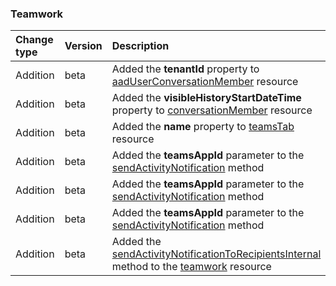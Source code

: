 ### Teamwork

| **Change type** | **Version** | **Description** |
|:---|:---|:---|
|Addition|beta|Added the **tenantId** property to [aadUserConversationMember](https://docs.microsoft.com/en-us/graph/api/resources/aadUserConversationMember?view=graph-rest-beta) resource|
|Addition|beta|Added the **visibleHistoryStartDateTime** property to [conversationMember](https://docs.microsoft.com/en-us/graph/api/resources/conversationMember?view=graph-rest-beta) resource|
|Addition|beta|Added the **name** property to [teamsTab](https://docs.microsoft.com/en-us/graph/api/resources/teamsTab?view=graph-rest-beta) resource|
|Addition|beta|Added the **teamsAppId** parameter to the [sendActivityNotification](https://docs.microsoft.com/en-us/graph/api/team-sendActivityNotification?view=graph-rest-beta) method|
|Addition|beta|Added the **teamsAppId** parameter to the [sendActivityNotification](https://docs.microsoft.com/en-us/graph/api/chat-sendActivityNotification?view=graph-rest-beta) method|
|Addition|beta|Added the **teamsAppId** parameter to the [sendActivityNotification](https://docs.microsoft.com/en-us/graph/api/userTeamwork-sendActivityNotification?view=graph-rest-beta) method|
|Addition|beta|Added the [sendActivityNotificationToRecipientsInternal](https://docs.microsoft.com/en-us/graph/api/teamwork-sendActivityNotificationToRecipientsInternal?view=graph-rest-beta) method to the [teamwork](https://docs.microsoft.com/en-us/graph/api/resources/teamwork?view=graph-rest-beta) resource|

